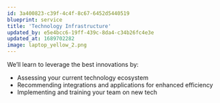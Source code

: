 ```yaml
---
id: 3a400823-c39f-4c4f-8c67-6452d5440519
blueprint: service
title: 'Technology Infrastructure'
updated_by: e5e4bcc6-19ff-439c-8da4-c34b26fc4e3e
updated_at: 1689702282
image: laptop_yellow_2.png
---
```

We’ll learn to leverage the best innovations by:

- Assessing your current technology ecosystem
- Recommending integrations and applications for enhanced efficiency
- Implementing and training your team on new tech